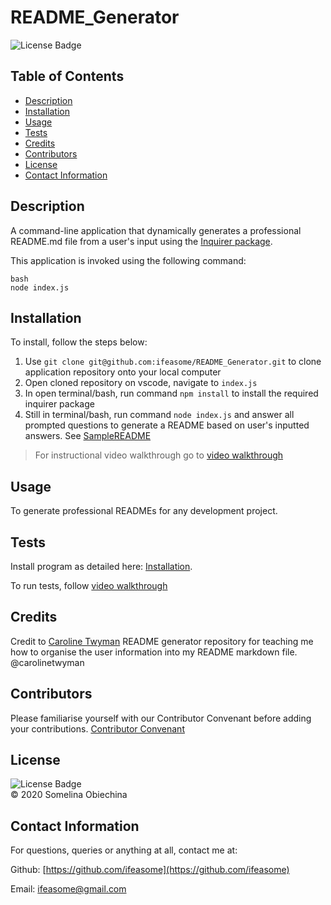 
  
  # README_Generator
  ![License Badge](https://img.shields.io/badge/license-MIT-blue.svg) </br>
  

  ## Table of Contents 
  * [Description](#Descritpion)
  * [Installation](#Installation)
  * [Usage](#Usage)
  * [Tests](#Tests)
  * [Credits](#Credits)
  * [Contributors](#Contributors)
  * [License](#License)
  * [Contact Information](#ContactInfo)


  ## Description
   A command-line application that dynamically generates a professional README.md file from a user's input using the [Inquirer package](https://www.npmjs.com/package/inquirer). 

   This application is invoked using the following command: 

   ```
   bash
   node index.js
   ```


  ## Installation 

  To install, follow the steps below: 

  1. Use `git clone git@github.com:ifeasome/README_Generator.git` to clone application repository onto your local computer 
  2. Open cloned repository on vscode, navigate to `index.js`
  3. In open terminal/bash, run command `npm install` to install the required inquirer package 
  4. Still in terminal/bash, run command `node index.js` and answer all prompted questions to generate a README based on user's inputted answers. See [SampleREADME](./SampleREADME.md)
  

  > For instructional video walkthrough go to [video walkthrough](https://www.youtube.com/watch?v=d2mPQscvexw)


  ## Usage 
  To generate professional READMEs for any development project. 


  ## Tests 
  Install program as detailed here: [Installation](#Installation). 

  To run tests, follow [video walkthrough](https://www.youtube.com/watch?v=d2mPQscvexw)

  ## Credits 
  Credit to [Caroline Twyman](https://github.com/carolinetwyman) README generator repository for teaching me how to organise the user information into my README markdown file. @carolinetwyman


  ## Contributors 
   Please familiarise yourself with our Contributor Convenant before adding your contributions. 
   [Contributor Convenant](./code_of_conduct.md)
  


  ## License
  
  ![License Badge](https://img.shields.io/badge/license-MIT-blue.svg) 
  </br>
  © 2020 Somelina Obiechina
  

  ## Contact Information 
  For questions, queries or anything at all, contact me at: 

  Github: [https://github.com/ifeasome](https://github.com/ifeasome) 

  Email: [ifeasome@gmail.com](ifeasome@gmail.com)

